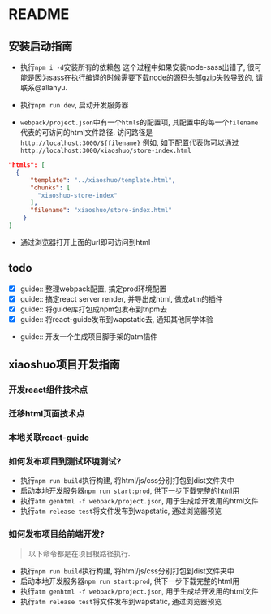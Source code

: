 # README

## 安装启动指南

- 执行`npm i -d`安装所有的依赖包
这个过程中如果安装node-sass出错了, 很可能是因为sass在执行编译的时候需要下载node的源码头部gzip失败导致的, 请联系@allanyu.

- 执行`npm run dev`, 启动开发服务器

- `webpack/project.json`中有一个`htmls`的配置项, 其配置中的每一个`filename`代表的可访问的html文件路径. 访问路径是`http://localhost:3000/${filename}`
例如, 如下配置代表你可以通过`http://localhost:3000/xiaoshuo/store-index.html`
```json
"htmls": [
  {
      "template": "../xiaoshuo/template.html",
      "chunks": [
        "xiaoshuo-store-index"
      ],
      "filename": "xiaoshuo/store-index.html"
    }
]
```

- 通过浏览器打开上面的url即可访问到html

## todo

- [x] guide:: 整理webpack配置, 搞定prod环境配置
- [x] guide:: 搞定react server render, 并导出成html, 做成atm的插件
- [x] guide:: 将guide库打包成npm包发布到tnpm去
- [x] guide:: 将react-guide发布到wapstatic去, 通知其他同学体验
- guide:: 开发一个生成项目脚手架的atm插件


## xiaoshuo项目开发指南


### 开发react组件技术点


### 迁移html页面技术点


### 本地关联react-guide


### 如何发布项目到测试环境测试?

- 执行`npm run build`执行构建, 将html/js/css分别打包到dist文件夹中
- 启动本地开发服务器`npm run start:prod`, 供下一步下载完整的html用
- 执行`atm genhtml -f webpack/project.json`, 用于生成给开发用的html文件
- 执行`atm release test`将文件发布到wapstatic, 通过浏览器预览

### 如何发布项目给前端开发?

> 以下命令都是在项目根路径执行.

- 执行`npm run build`执行构建, 将html/js/css分别打包到dist文件夹中
- 启动本地开发服务器`npm run start:prod`, 供下一步下载完整的html用
- 执行`atm genhtml -f webpack/project.json`, 用于生成给开发用的html文件
- 执行`atm release test`将文件发布到wapstatic, 通过浏览器预览


